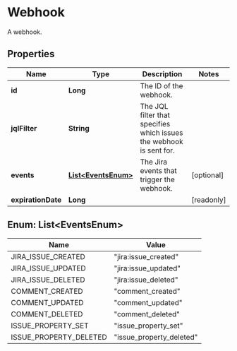 

# Webhook

A webhook.
## Properties

Name | Type | Description | Notes
------------ | ------------- | ------------- | -------------
**id** | **Long** | The ID of the webhook. | 
**jqlFilter** | **String** | The JQL filter that specifies which issues the webhook is sent for. | 
**events** | [**List&lt;EventsEnum&gt;**](#List&lt;EventsEnum&gt;) | The Jira events that trigger the webhook. |  [optional]
**expirationDate** | **Long** |  |  [readonly]



## Enum: List&lt;EventsEnum&gt;

Name | Value
---- | -----
JIRA_ISSUE_CREATED | &quot;jira:issue_created&quot;
JIRA_ISSUE_UPDATED | &quot;jira:issue_updated&quot;
JIRA_ISSUE_DELETED | &quot;jira:issue_deleted&quot;
COMMENT_CREATED | &quot;comment_created&quot;
COMMENT_UPDATED | &quot;comment_updated&quot;
COMMENT_DELETED | &quot;comment_deleted&quot;
ISSUE_PROPERTY_SET | &quot;issue_property_set&quot;
ISSUE_PROPERTY_DELETED | &quot;issue_property_deleted&quot;



